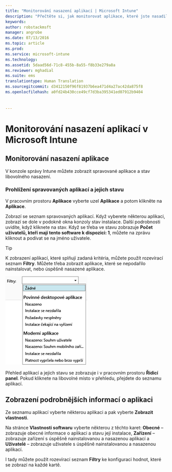 ```yaml
---
title: "Monitorování nasazení aplikací | Microsoft Intune"
description: "Přečtěte si, jak monitorovat aplikace, které jste nasadili s Intune."
keywords: 
author: robstackmsft
manager: angrobe
ms.date: 07/13/2016
ms.topic: article
ms.prod: 
ms.service: microsoft-intune
ms.technology: 
ms.assetid: 5daad56d-71c8-455b-8a55-f8b33e279a8a
ms.reviewer: mghadial
ms.suite: ems
translationtype: Human Translation
ms.sourcegitcommit: d3412150f96f81937b6ea471d4a27ac42da875f8
ms.openlocfilehash: a0fd24b430cce49cf7d3ba395341ed07912b9404


---
```



# Monitorování nasazení aplikací v Microsoft Intune

## Monitorování nasazení aplikace
V konzole správy Intune můžete zobrazit spravované aplikace a stav libovolného nasazení.

### Prohlížení spravovaných aplikací a jejich stavu
V pracovním prostoru **Aplikace** vyberte uzel **Aplikace** a potom klikněte na **Aplikace**.

Zobrazí se seznam spravovaných aplikací. Když vyberete některou aplikaci, zobrazí se dole v podokně okna konzoly stav instalace. Další podrobnosti uvidíte, když kliknete na stav. Když se třeba ve stavu zobrazuje **Počet uživatelů, kteří mají tento software k dispozici: 1**, můžete na zprávu kliknout a podívat se na jméno uživatele.

> [!TIP]
> K zobrazení aplikací, které splňují zadaná kritéria, můžete použít rozevírací seznam **Filtry**. Můžete třeba zobrazit aplikace, které se nepodařilo nainstalovat, nebo úspěšně nasazené aplikace.
>
> ![Příklad filtrů aplikace](./media/app-filters.png)

Přehled aplikací a jejich stavu se zobrazuje i v pracovním prostoru **Řídicí panel**. Pokud kliknete na libovolné místo v přehledu, přejdete do seznamu aplikací.

## Zobrazení podrobnějších informací o aplikaci
Ze seznamu aplikací vyberte některou aplikaci a pak vyberte **Zobrazit vlastnosti**.

Na stránce **Vlastnosti softwaru** vyberte některou z těchto karet: **Obecné** – zobrazuje obecné informace o aplikaci a stavu její instalace, **Zařízení** – zobrazuje zařízení s úspěšně nainstalovanou a nasazenou aplikací a **Uživatelé** – zobrazuje uživatele s úspěšně nainstalovanou a nasazenou aplikací.

I tady můžete použít rozevírací seznam **Filtry** ke konfiguraci hodnot, které se zobrazí na každé kartě.



<!--HONumber=Aug16_HO2-->


